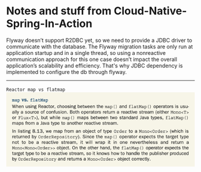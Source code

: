 # Notes and stuff from Cloud-Native-Spring-In-Action

Flyway doesn’t support R2DBC yet, so we need to provide a 
JDBC driver to communicate with the database. The Flyway 
migration tasks are only run at application startup and in 
a single thread, so using a nonreactive communication approach 
for this one case doesn’t impact the overall application’s 
scalability and efficiency.
That's why JDBC dependency is implemented to configure the
db through flyway.

---
`Reactor map vs flatmap`
![Flatmap VS Map for reactor](img/MapVSFlatMapReactor.png)
